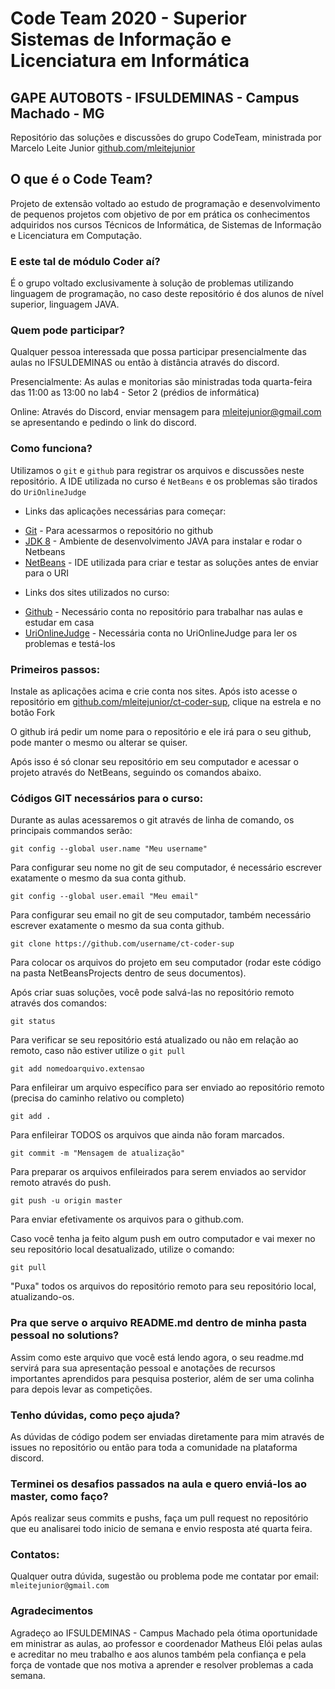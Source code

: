 # Code Team 2020 - Superior Sistemas de Informação e Licenciatura em Informática
## GAPE AUTOBOTS - IFSULDEMINAS - Campus Machado - MG

Repositório das soluções e discussões do grupo CodeTeam, ministrada por Marcelo Leite Junior [github.com/mleitejunior](https://github.com/mleitejunior)

## O que é o Code Team?

Projeto de extensão voltado ao estudo de programação e desenvolvimento de pequenos projetos com objetivo de por em prática os conhecimentos adquiridos nos cursos Técnicos de Informática, de Sistemas de Informação e Licenciatura em Computação.

### E este tal de módulo Coder aí?

É o grupo voltado exclusivamente à solução de problemas utilizando linguagem de programação, no caso deste repositório é dos alunos de nível superior, linguagem JAVA.

### Quem pode participar?

Qualquer pessoa interessada que possa participar presencialmente das aulas no IFSULDEMINAS ou então à distância através do discord.

Presencialmente:
As aulas e monitorias são ministradas toda quarta-feira das 11:00 as 13:00 no lab4 - Setor 2 (prédios de informática)

Online:
Através do Discord, enviar mensagem para mleitejunior@gmail.com se apresentando e pedindo o link do discord.

### Como funciona?

Utilizamos o ```git``` e ```github``` para registrar os arquivos e discussões neste repositório. A IDE utilizada no curso é ```NetBeans``` e os problemas são tirados do ```UriOnlineJudge```

- Links das aplicações necessárias para começar:


* [Git](https://git-scm.com/downloads) - Para acessarmos o repositório no github
* [JDK 8](https://www.oracle.com/java/technologies/javase-jdk8-downloads.html) - Ambiente de desenvolvimento JAVA para instalar e rodar o Netbeans
* [NetBeans](https://netbeans.org/downloads/8.0.1/?pagelang=pt_BR) - IDE utilizada para criar e testar as soluções antes de enviar para o URI

- Links dos sites utilizados no curso:

* [Github](https://github.com/) - Necessário conta no repositório para trabalhar nas aulas e estudar em casa
* [UriOnlineJudge](https://www.urionlinejudge.com.br/judge/pt) - Necessária conta no UriOnlineJudge para ler os problemas e testá-los

### Primeiros passos:

Instale as aplicações acima e crie conta nos sites. Após isto acesse o repositório em [github.com/mleitejunior/ct-coder-sup](https://github.com/mleitejunior/ct-coder-sup), clique na estrela e no botão Fork

O github irá pedir um nome para o repositório e ele irá para o seu github, pode manter o mesmo ou alterar se quiser.

Após isso é só clonar seu repositório em seu computador e acessar o projeto através do NetBeans, seguindo os comandos abaixo.

### Códigos GIT necessários para o curso:

Durante as aulas acessaremos o git através de linha de comando, os principais commandos serão:

```
git config --global user.name "Meu username"
```
Para configurar seu nome no git de seu computador, é necessário escrever exatamente o mesmo da sua conta github.


```
git config --global user.email "Meu email"
```
Para configurar seu email no git de seu computador, também necessário escrever exatamente o mesmo da sua conta github.


```
git clone https://github.com/username/ct-coder-sup
```
Para colocar os arquivos do projeto em seu computador (rodar este código na pasta NetBeansProjects dentro de seus documentos).


Após criar suas soluções, você pode salvá-las no repositório remoto através dos comandos:


```
git status
```
Para verificar se seu repositório está atualizado ou não em relação ao remoto, caso não estiver utilize o ```git pull```


```
git add nomedoarquivo.extensao
```
Para enfileirar um arquivo específico para ser enviado ao repositório remoto (precisa do caminho relativo ou completo)


```
git add .
```
Para enfileirar TODOS os arquivos que ainda não foram marcados.


```
git commit -m "Mensagem de atualização"
```
Para preparar os arquivos enfileirados para serem enviados ao servidor remoto através do push.


```
git push -u origin master
```
Para enviar efetivamente os arquivos para o github.com.


Caso você tenha ja feito algum push em outro computador e vai mexer no seu repositório local desatualizado, utilize o comando:

```
git pull
```
"Puxa" todos os arquivos do repositório remoto para seu repositório local, atualizando-os.

### Pra que serve o arquivo README.md dentro de minha pasta pessoal no solutions?

Assim como este arquivo que você está lendo agora, o seu readme.md servirá para sua apresentação pessoal e anotações de recursos importantes aprendidos para pesquisa posterior, além de ser uma colinha para depois levar as competições.

### Tenho dúvidas, como peço ajuda?

As dúvidas de código podem ser enviadas diretamente para mim através de issues no repositório ou então para toda a comunidade na plataforma discord.

### Terminei os desafios passados na aula e quero enviá-los ao master, como faço?

Após realizar seus commits e pushs, faça um pull request no repositório que eu analisarei todo inicio de semana e envio resposta até quarta feira.

### Contatos:

Qualquer outra dúvida, sugestão ou problema pode me contatar por email: ```mleitejunior@gmail.com```



### Agradecimentos

Agradeço ao IFSULDEMINAS - Campus Machado pela ótima oportunidade em ministrar as aulas, ao professor e coordenador Matheus Elói pelas aulas e acreditar no meu trabalho e aos alunos também pela confiança e pela força de vontade que nos motiva a aprender e resolver problemas a cada semana.